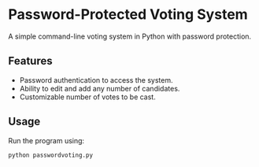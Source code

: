 # Password-Protected Voting System

A simple command-line voting system in Python with password protection.

## Features

- Password authentication to access the system.
- Ability to edit and add any number of candidates.
- Customizable number of votes to be cast.

## Usage

Run the program using:

```bash
python passwordvoting.py
